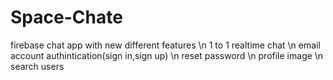 # Space-Chate
firebase chat app with new  different features
\n 1 to 1 realtime chat
\n email account authintication(sign in,sign up)
\n reset password
\n profile image
\n search users
